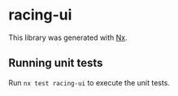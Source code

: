 # racing-ui

This library was generated with [Nx](https://nx.dev).

## Running unit tests

Run `nx test racing-ui` to execute the unit tests.
